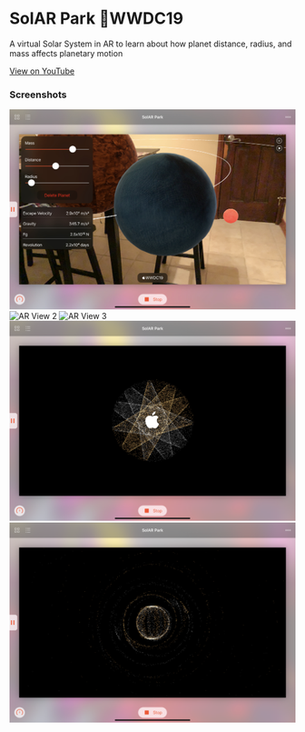 # SolAR Park WWDC19
A virtual Solar System in AR to learn about how planet distance, radius, and mass affects planetary motion

[View on YouTube]()

### Screenshots
![AR View 1](Screenshots/System1.jpeg)
![AR View 2](Screenshots/System2.png)
![AR View 3](Screenshots/System3.png)
![Introduction Scene1](Screenshots/Intro1.png)
![Introduction Scene2](Screenshots/Intro2.png)
